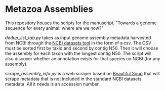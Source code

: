 # Metazoa Assemblies

This repository houses the scripts for the manuscript, "Towards a genome sequence for every animal: where are we now?"

*dedup_list_tab.py* takes as input genome assembly metadata harvested from NCBI through the [NCBI datasets tool](https://www.ncbi.nlm.nih.gov/datasets/) in the form of a csv. The CSV must be sorted first by taxid and second by contig N50. Then it will choose the assembly for each taxon with the longest contig N50. The script will also discover whether an annotation exists for that species on NCBI (for any assembly).

*scrape_assembly_info.py* is a web scraper based on [Beautiful Soup](https://www.crummy.com/software/BeautifulSoup/bs4/doc/) that will scrape metadata that is not included in the standard NCBI datasets metadata. All it needs is an accession number.